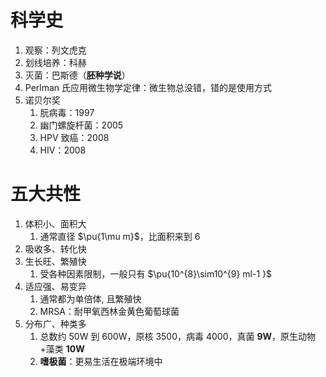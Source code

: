 # 科学史
1. 观察：列文虎克
2. 划线培养：科赫
3. 灭菌：巴斯德（**胚种学说**）
4. Perlman 氏应用微生物学定律：微生物总没错，错的是使用方式
5. 诺贝尔奖
	1. 朊病毒：1997
	2. 幽门螺旋杆菌：2005
	3. HPV 致癌：2008
	4. HIV：2008
# 五大共性
1. 体积小、面积大
	1. 通常直径 $\pu{1\mu m}$，比面积来到 6
2. 吸收多、转化快
3. 生长旺、繁殖快
	1. 受各种因素限制，一般只有 $\pu{10^{8}\sim10^{9} ml-1 }$
4. 适应强、易变异
	1. 通常都为单倍体, 且繁殖快
	2. MRSA：耐甲氧西林金黄色葡萄球菌
5. 分布广、种类多
	1. 总数约 50W 到 600W，原核 3500，病毒 4000，真菌 **9W**，原生动物+藻类 **10W**
	2. **嗜极菌**：更易生活在极端环境中